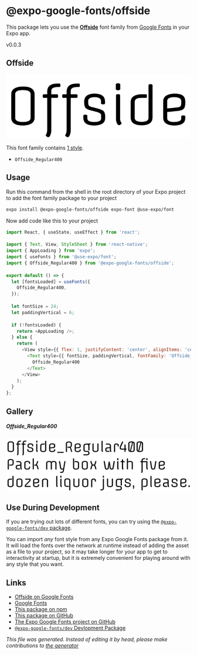 # @expo-google-fonts/offside

This package lets you use the [**Offside**](https://fonts.google.com/specimen/Offside) font family from [Google Fonts](https://fonts.google.com/) in your Expo app.

v0.0.3

## Offside

![Offside](./font-family.png)

This font family contains [1 style](#gallery).

- `Offside_Regular400`

## Usage

Run this command from the shell in the root directory of your Expo project to add the font family package to your project
```sh
expo install @expo-google-fonts/offside expo-font @use-expo/font
```

Now add code like this to your project
```js
import React, { useState, useEffect } from 'react';

import { Text, View, StyleSheet } from 'react-native';
import { AppLoading } from 'expo';
import { useFonts } from '@use-expo/font';
import { Offside_Regular400 } from '@expo-google-fonts/offside';

export default () => {
  let [fontsLoaded] = useFonts({
    Offside_Regular400,
  });

  let fontSize = 24;
  let paddingVertical = 6;

  if (!fontsLoaded) {
    return <AppLoading />;
  } else {
    return (
      <View style={{ flex: 1, justifyContent: 'center', alignItems: 'center' }}>
        <Text style={{ fontSize, paddingVertical, fontFamily: 'Offside_Regular400' }}>
          Offside_Regular400
        </Text>
      </View>
    );
  }
};

```

## Gallery

##### Offside_Regular400
![Offside_Regular400](./c98690ef66d169347f8cc0792c75158c05d2b92130f122f890ac9cbd756c13e7.ttf.png)


## Use During Development

If you are trying out lots of different fonts, you can try using the [`@expo-google-fonts/dev` package](https://github.com/expo/google-fonts/tree/master/font-packages/dev#readme).

You can import *any* font style from any Expo Google Fonts package from it. It will load the fonts
over the network at runtime instead of adding the asset as a file to your project, so it may take longer
for your app to get to interactivity at startup, but it is extremely convenient
for playing around with any style that you want.

## Links

- [Offside on Google Fonts](https://fonts.google.com/specimen/Offside)
- [Google Fonts](https://fonts.google.com/)
- [This package on npm](https://www.npmjs.com/package/@expo-google-fonts/offside)
- [This package on GitHub](https://github.com/expo/google-fonts/tree/master/font-packages/offside)
- [The Expo Google Fonts project on GitHub](https://github.com/expo/google-fonts)
- [`@expo-google-fonts/dev` Devlopment Package](https://github.com/expo/google-fonts/tree/master/font-packages/dev)


*This file was generated. Instead of editing it by head, please make contributions to [the generator](https://github.com/expo/google-fonts/tree/master/packages/generator)*
